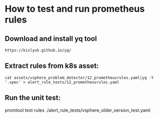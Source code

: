 # How to test and run prometheus rules

## Download and install yq tool

    https://kislyuk.github.io/yq/

## Extract rules from k8s asset:
    cat assets/vsphere_problem_detector/12_prometheusrules.yaml|yq -Y '.spec' > alert_rule_tests/12_prometheusrules.yaml

## Run the unit test:


   promtool test rules ./alert_rule_tests/vsphere_older_version_test.yaml
